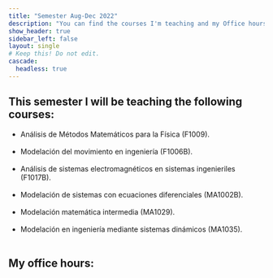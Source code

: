 ```yaml
---
title: "Semester Aug-Dec 2022"
description: "You can find the courses I'm teaching and my Office hours."
show_header: true
sidebar_left: false
layout: single
# Keep this! Do not edit.
cascade:
  headless: true
---
```


  ## This semester I will be teaching the following courses:

<!-- this is a subheadline -->
-   Análisis de Métodos Matemáticos para la Física (F1009). <br/><br/>
-   Modelación del movimiento en ingeniería (F1006B). <br/><br/>
-   Análisis de sistemas electromagnéticos en sistemas ingenieriles (F1017B). <br/><br/>
-   Modelación de sistemas con ecuaciones diferenciales (MA1002B). <br/><br/>
-   Modelación matemática intermedia (MA1029). <br/><br/>
-   Modelación en ingeniería mediante sistemas dinámicos (MA1035). <br/><br/>

## My office hours:


